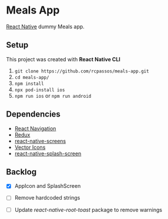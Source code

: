 # Meals App

[React Native](https://reactnative.dev/) dummy Meals app.

## Setup

This project was created with **React Native CLI**

1. `git clone https://github.com/rcpassos/meals-app.git`
2. `cd meals-app/`
3. `npm install`
4. `npx pod-install ios`
5. `npm run ios` or `npm run android`

## Dependencies

- [React Navigation](https://reactnavigation.org/)
- [Redux](https://redux.js.org/)
- [react-native-screens](https://github.com/software-mansion/react-native-screens)
- [Vector Icons](https://github.com/oblador/react-native-vector-icons)
- [react-native-splash-screen](https://github.com/crazycodeboy/react-native-splash-screen)

## Backlog

- [x] AppIcon and SplashScreen

- [ ] Remove hardcoded strings

- [ ] Update _react-native-root-toast_ package to remove warnings
